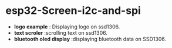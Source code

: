 # esp32-Screen-i2c-and-spi

- **logo example** : Displaying logo on ssd1306.
- **text scroler** :scrolling text on ssd1306.
- **bluetooth oled display** :displaying bluetooth data on SSD1306.